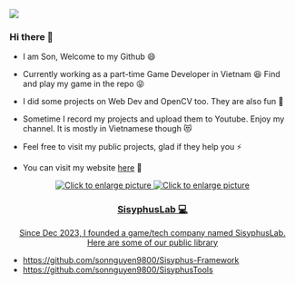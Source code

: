 ![](https://komarev.com/ghpvc/?username=sonnguyen9800&color=grey)

### Hi there 👋

- I am Son, Welcome to my Github 😄

- Currently working as a part-time Game Developer in Vietnam 😆 Find and play my game in the repo 😝 

- I did some projects on Web Dev and OpenCV too. They are also fun 🤠

- Sometime I record my projects and upload them to Youtube. Enjoy my channel. It is mostly in Vietnamese though 😻

- Feel free to visit my public projects, glad if they help you ⚡

- You can visit my website <a href="https://sonnguyen9800.com/">here</a> 👋

<p align="center">
<a href="https://www.linkedin.com/in/sonnguyen9800/" style="text-align: center">
  <img src="https://img.shields.io/badge/LinkedIn-0077B5?style=for-the-badge&logo=linkedin&logoColor=white"
       style="max-width: 40%; height: auto" title="Click to enlarge picture" />

  
<a href="https://www.youtube.com/channel/UChWA0xyh-zBuxfsc3itSffA" style="text-align: center">
  <img src="https://img.shields.io/badge/YouTube-FF0000?style=for-the-badge&logo=youtube&logoColor=white"
       style="max-width: 40%; height: auto" title="Click to enlarge picture" />
</p>
  
### SisyphusLab 💻 

Since Dec 2023, I founded a game/tech company named SisyphusLab. Here are some of our public library
- https://github.com/sonnguyen9800/Sisyphus-Framework
- https://github.com/sonnguyen9800/SisyphusTools
